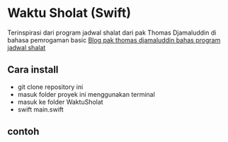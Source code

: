 # Waktu Sholat (Swift)

Terinspirasi dari program jadwal shalat dari pak Thomas Djamaluddin di bahasa pemrogaman basic [Blog pak thomas djamaluddin bahas program jadwal shalat](https://idnmedia.atlassian.net/browse/IATB-1569)

## Cara install
* git clone repository ini
* masuk folder proyek ini menggunakan terminal
* masuk ke folder WaktuSholat
* swift main.swift

## contoh

               
